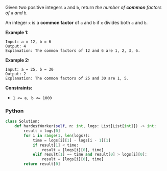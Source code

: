 Given two positive integers  `a`  and  `b`, return  _the number of  **common**  factors of_ `a` _and_ `b`.

An integer  `x`  is a  **common factor**  of  `a`  and  `b`  if  `x`  divides both  `a`  and  `b`.

**Example 1:**
```
Input: a = 12, b = 6
Output: 4
Explanation: The common factors of 12 and 6 are 1, 2, 3, 6.
```

**Example 2:**
```
Input: a = 25, b = 30
Output: 2
Explanation: The common factors of 25 and 30 are 1, 5.
```

**Constraints:**

-   `1 <= a, b <= 1000`


### Python
```python
class Solution:
    def hardestWorker(self, n: int, logs: List[List[int]]) -> int:
        result = logs[0]
        for i in range(1, len(logs)):
            time = logs[i][1] - logs[i - 1][1]
            if result[1] < time:
                result = [logs[i][0], time]
            elif result[1] == time and result[0] > logs[i][0]:
                result = [logs[i][0], time]
        return result[0]
```